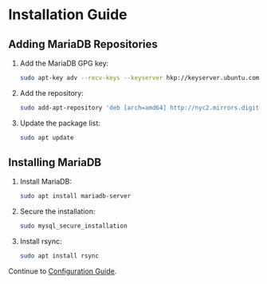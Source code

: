 # Installation Guide

## Adding MariaDB Repositories
1. Add the MariaDB GPG key:
    ```bash
    sudo apt-key adv --recv-keys --keyserver hkp://keyserver.ubuntu.com:80 0xF1656F24C74CD1D8
    ```
2. Add the repository:
    ```bash
    sudo add-apt-repository 'deb [arch=amd64] http://nyc2.mirrors.digitalocean.com/mariadb/repo/10.4/ubuntu bionic main'
    ```
3. Update the package list:
    ```bash
    sudo apt update
    ```

## Installing MariaDB
1. Install MariaDB:
    ```bash
    sudo apt install mariadb-server
    ```
2. Secure the installation:
    ```bash
    sudo mysql_secure_installation
    ```
3. Install rsync:
    ```bash
    sudo apt install rsync
    ```

Continue to [Configuration Guide](configuration.md).

